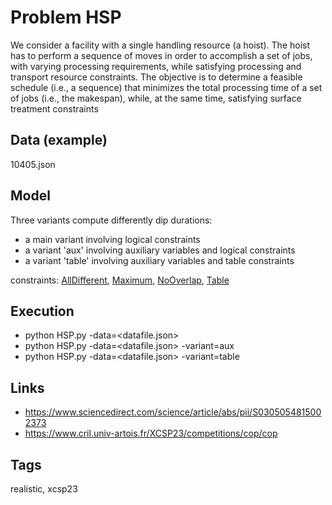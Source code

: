 # Problem HSP

We consider a facility with a single handling resource (a hoist).
The hoist has to perform a sequence of moves in order to accomplish a set of jobs, with varying
processing requirements, while satisfying processing and transport resource constraints.
The objective is to determine a feasible schedule (i.e., a sequence) that minimizes the total processing
time of a set of jobs (i.e., the makespan), while, at the same time, satisfying surface treatment constraints

## Data (example)
  10405.json

## Model
  Three variants compute differently dip durations:
  - a main variant involving logical constraints
  - a variant 'aux' involving auxiliary variables and logical constraints
  - a variant 'table' involving auxiliary variables and table constraints

  constraints: [AllDifferent](http://pycsp.org/documentation/constraints/AllDifferent), [Maximum](http://pycsp.org/documentation/constraints/Maximum), [NoOverlap](http://pycsp.org/documentation/constraints/NoOverlap), [Table](http://pycsp.org/documentation/constraints/Table)

## Execution
  - python HSP.py -data=<datafile.json>
  - python HSP.py -data=<datafile.json> -variant=aux
  - python HSP.py -data=<datafile.json> -variant=table

## Links
  - https://www.sciencedirect.com/science/article/abs/pii/S0305054815002373
  - https://www.cril.univ-artois.fr/XCSP23/competitions/cop/cop

## Tags
  realistic, xcsp23
